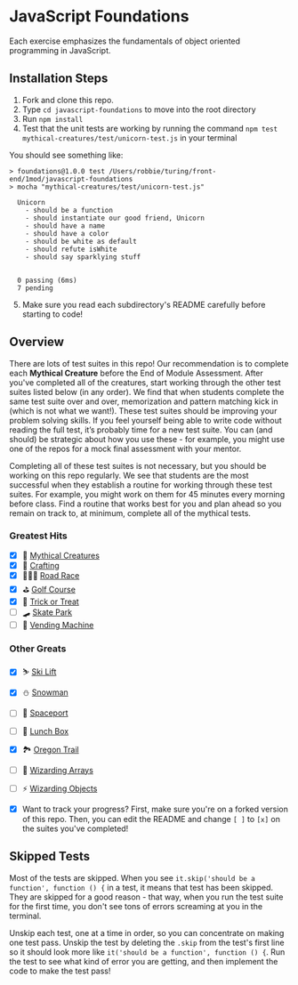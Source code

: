 # JavaScript Foundations

Each exercise emphasizes the fundamentals of object oriented programming in JavaScript.

## Installation Steps

1. Fork and clone this repo.
2. Type `cd javascript-foundations` to move into the root directory
3. Run `npm install`
4. Test that the unit tests are working by running the command `npm test mythical-creatures/test/unicorn-test.js` in your terminal

You should see something like:

```shell
> foundations@1.0.0 test /Users/robbie/turing/front-end/1mod/javascript-foundations
> mocha "mythical-creatures/test/unicorn-test.js"

  Unicorn
    - should be a function
    - should instantiate our good friend, Unicorn
    - should have a name
    - should have a color
    - should be white as default
    - should refute isWhite
    - should say sparklying stuff


  0 passing (6ms)
  7 pending
```
5. Make sure you read each subdirectory's README carefully before starting to code!

## Overview

There are lots of test suites in this repo! Our recommendation is to complete each **Mythical Creature** before the End of Module Assessment. After you've completed all of the creatures, start working through the other test suites listed below (in any order). We find that when students complete the same test suite over and over, memorization and pattern matching kick in (which is not what we want!). These test suites should be improving your problem solving skills. If you feel yourself being able to write code without reading the full test, it’s probably time for a new test suite. You can (and should) be strategic about how you use these - for example, you might use one of the repos for a mock final assessment with your mentor.

Completing all of these test suites is not necessary, but you should be working on this repo regularly. We see that students are the most successful when they establish a routine for working through these test suites. For example, you might work on them for 45 minutes every morning before class. Find a routine that works best for you and plan ahead so you remain on track to, at minimum, complete all of the mythical tests.

### Greatest Hits
- [x] 🧚 ‍[Mythical Creatures](./mythical-creatures)
- [x] 🧶 [Crafting](./crafting)
- [x] 🏃🏻‍♀️ [Road Race](./roadrace)
- [x] ⛳️ [Golf Course](./golf-course)
- [x] 🎃 [Trick or Treat](./trick-or-treat)
- [ ] 🛹 [Skate Park](./skate-park)
- [ ] 🍫 [Vending Machine](./vending-machine)

### Other Greats
- [x] ⛷ [Ski Lift](./ski-lift)
- [x] ⛄️ [Snowman](./do-you-wanna-build-a-snowman)
- [ ] 🚀 [Spaceport](./spaceport)
- [ ] 🍔 [Lunch Box](./lunchbox)
- [x] 🏞 [Oregon Trail](./oregon-trail)
- [ ] 🔮 [Wizarding Arrays](./wizarding-arrays)
- [ ] ⚡️ [Wizarding Objects](./wizarding-objects)

- [x] Want to track your progress? First, make sure you're on a forked version of this repo. Then, you can edit the README and change `[ ]` to `[x]` on the suites you've completed!

## Skipped Tests

Most of the tests are skipped. When you see `it.skip('should be a function', function () {` in a test, it means that test has been skipped. They are skipped for a good reason - that way, when you run the test suite for the first time, you don't see tons of errors screaming at you in the terminal.

Unskip each test, one at a time in order, so you can concentrate on making one test pass. Unskip the test by deleting the `.skip` from the test's first line so it should look more like `it('should be a function', function () {`. Run the test to see what kind of error you are getting, and then implement the code to make the test pass!
